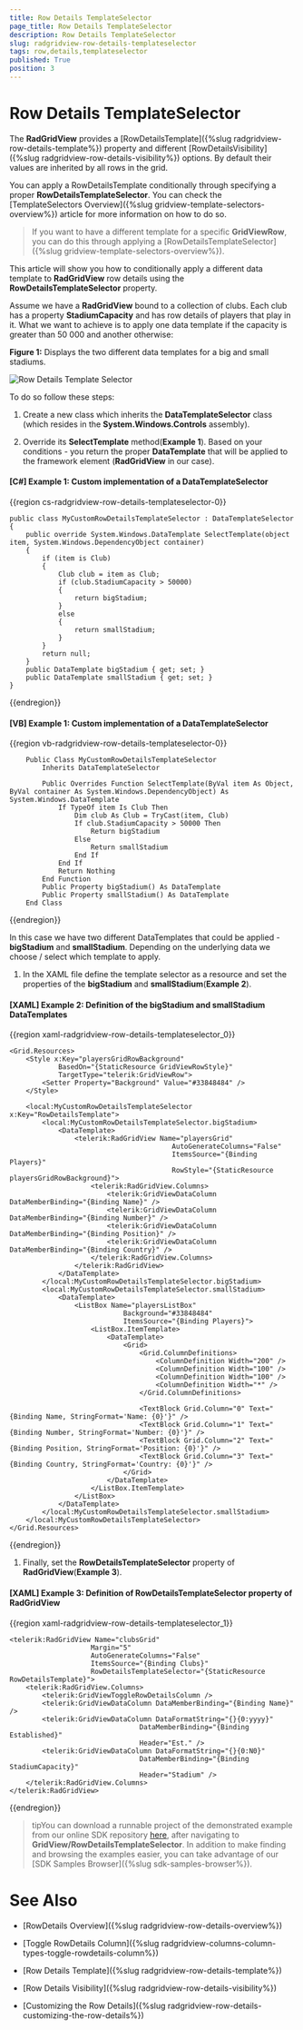 ```yaml
---
title: Row Details TemplateSelector
page_title: Row Details TemplateSelector
description: Row Details TemplateSelector
slug: radgridview-row-details-templateselector
tags: row,details,templateselector
published: True
position: 3
---
```


# Row Details TemplateSelector

The __RadGridView__ provides a [RowDetailsTemplate]({%slug radgridview-row-details-template%}) property and different [RowDetailsVisibility]({%slug radgridview-row-details-visibility%}) options. By default their values are inherited by all rows in the grid.         

You can apply a RowDetailsTemplate conditionally through specifying a proper __RowDetailsTemplateSelector__. You can check the [TemplateSelectors Overview]({%slug gridview-template-selectors-overview%}) article for more information on how to do so.         

>If you want to have a different template for a specific __GridViewRow__, you can do this through applying a [RowDetailsTemplateSelector]({%slug gridview-template-selectors-overview%}).

This article will show you how to conditionally apply a different data template to __RadGridView__ row details using the __RowDetailsTemplateSelector__ property.
		
Assume we have a __RadGridView__ bound to a collection of clubs. Each club has a property __StadiumCapacity__  and has row details of players that play in it. What we want to achieve is to apply one data template if the capacity is greater than 50 000 and another otherwise:

__Figure 1:__ Displays the two different data templates for a big and small stadiums.

![Row Details Template Selector](images/RowDetailsTemplateSelector.png)

To do so follow these steps:		  
		
1. Create a new class which inherits the __DataTemplateSelector__ class (which resides in the __System.Windows.Controls__ assembly).
			

1. Override its __SelectTemplate__ method(__Example 1__). Based on your conditions - you return the proper __DataTemplate__ that will be applied to the framework element (__RadGridView__ in our case).
				
#### __[C#] Example 1: Custom implementation of a DataTemplateSelector__

{{region cs-radgridview-row-details-templateselector-0}}

	public class MyCustomRowDetailsTemplateSelector : DataTemplateSelector
	{
		public override System.Windows.DataTemplate SelectTemplate(object item, System.Windows.DependencyObject container)
		{
			if (item is Club)
			{
				Club club = item as Club;
				if (club.StadiumCapacity > 50000)
				{
					return bigStadium;
				}
				else
				{
					return smallStadium;
				}
			}
			return null;
		}
		public DataTemplate bigStadium { get; set; }
		public DataTemplate smallStadium { get; set; }
	}
{{endregion}}


#### __[VB] Example 1: Custom implementation of a DataTemplateSelector__

{{region vb-radgridview-row-details-templateselector-0}}

		Public Class MyCustomRowDetailsTemplateSelector
			Inherits DataTemplateSelector
	
			Public Overrides Function SelectTemplate(ByVal item As Object, ByVal container As System.Windows.DependencyObject) As System.Windows.DataTemplate
				If TypeOf item Is Club Then
					Dim club As Club = TryCast(item, Club)
					If club.StadiumCapacity > 50000 Then
						Return bigStadium
					Else
						Return smallStadium
					End If
				End If
				Return Nothing
			End Function
			Public Property bigStadium() As DataTemplate
			Public Property smallStadium() As DataTemplate
		End Class
{{endregion}}

In this case we have two different DataTemplates that could be applied - __bigStadium__ and __smallStadium__. Depending on the underlying data we choose / select which template to apply.
			

1. In the XAML file define the template selector as a resource and set the properties of the __bigStadium__ and __smallStadium__(__Example 2__).
				

#### __[XAML] Example 2: Definition of the bigStadium and smallStadium DataTemplates__

{{region xaml-radgridview-row-details-templateselector_0}}

	<Grid.Resources>
		<Style x:Key="playersGridRowBackground"
				BasedOn="{StaticResource GridViewRowStyle}"
				TargetType="telerik:GridViewRow">
			<Setter Property="Background" Value="#33848484" />
		</Style>
	
		<local:MyCustomRowDetailsTemplateSelector x:Key="RowDetailsTemplate">
			<local:MyCustomRowDetailsTemplateSelector.bigStadium>
				<DataTemplate>
					<telerik:RadGridView Name="playersGrid"
							                AutoGenerateColumns="False"
							                ItemsSource="{Binding Players}"
							                RowStyle="{StaticResource playersGridRowBackground}">
						<telerik:RadGridView.Columns>
							<telerik:GridViewDataColumn DataMemberBinding="{Binding Name}" />
							<telerik:GridViewDataColumn DataMemberBinding="{Binding Number}" />
							<telerik:GridViewDataColumn DataMemberBinding="{Binding Position}" />
							<telerik:GridViewDataColumn DataMemberBinding="{Binding Country}" />
						</telerik:RadGridView.Columns>
					</telerik:RadGridView>
				</DataTemplate>
			</local:MyCustomRowDetailsTemplateSelector.bigStadium>
			<local:MyCustomRowDetailsTemplateSelector.smallStadium>
				<DataTemplate>
					<ListBox Name="playersListBox"
							    Background="#33848484"
							    ItemsSource="{Binding Players}">
						<ListBox.ItemTemplate>
							<DataTemplate>
								<Grid>
									<Grid.ColumnDefinitions>
										<ColumnDefinition Width="200" />
										<ColumnDefinition Width="100" />
										<ColumnDefinition Width="100" />
										<ColumnDefinition Width="*" />
									</Grid.ColumnDefinitions>
	
									<TextBlock Grid.Column="0" Text="{Binding Name, StringFormat='Name: {0}'}" />
									<TextBlock Grid.Column="1" Text="{Binding Number, StringFormat='Number: {0}'}" />
									<TextBlock Grid.Column="2" Text="{Binding Position, StringFormat='Position: {0}'}" />
									<TextBlock Grid.Column="3" Text="{Binding Country, StringFormat='Country: {0}'}" />
								</Grid>
							</DataTemplate>
						</ListBox.ItemTemplate>
					</ListBox>
				</DataTemplate>
			</local:MyCustomRowDetailsTemplateSelector.smallStadium>
		</local:MyCustomRowDetailsTemplateSelector>
	</Grid.Resources>
{{endregion}}

1. Finally, set the __RowDetailsTemplateSelector__ property of __RadGridView__(__Example 3__).
				 
#### __[XAML] Example 3: Definition of RowDetailsTemplateSelector property of RadGridView__

{{region xaml-radgridview-row-details-templateselector_1}}

	<telerik:RadGridView Name="clubsGrid"
			            Margin="5"
			            AutoGenerateColumns="False"
			            ItemsSource="{Binding Clubs}"
			            RowDetailsTemplateSelector="{StaticResource RowDetailsTemplate}">
		<telerik:RadGridView.Columns>
			<telerik:GridViewToggleRowDetailsColumn />
			<telerik:GridViewDataColumn DataMemberBinding="{Binding Name}" />
			<telerik:GridViewDataColumn DataFormatString="{}{0:yyyy}"
					                DataMemberBinding="{Binding Established}"
					                Header="Est." />
			<telerik:GridViewDataColumn DataFormatString="{}{0:N0}"
					                DataMemberBinding="{Binding StadiumCapacity}"
					                Header="Stadium" />
		</telerik:RadGridView.Columns>
	</telerik:RadGridView>
{{endregion}}

>tipYou can download a runnable project of the demonstrated example from our online SDK repository [here](https://github.com/telerik/xaml-sdk), after navigating to __GridView/RowDetailsTemplateSelector__. In addition to make finding and browsing the examples easier, you can take advantage of our [SDK Samples Browser]({%slug sdk-samples-browser%}).                 

# See Also

 * [RowDetails Overview]({%slug radgridview-row-details-overview%})

 * [Toggle RowDetails Column]({%slug radgridview-columns-column-types-toggle-rowdetails-column%})

 * [Row Details Template]({%slug radgridview-row-details-template%})

 * [Row Details Visibility]({%slug radgridview-row-details-visibility%})

 * [Customizing the Row Details]({%slug radgridview-row-details-customizing-the-row-details%})

